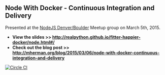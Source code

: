 ## Node With Docker - Continuous Integration and Delivery

Presented at the [NodeJS Denver/Boulder](http://www.meetup.com/Node-js-Denver-Boulder/) Meetup group on March 5th, 2015.

- **View the slides >> http://realpython.github.io/fitter-happier-docker/node.html#/**
- **Check out the blog post >> http://mherman.org/blog/2015/03/06/node-with-docker-continuous-integration-and-delivery**

[![Circle CI](https://circleci.com/gh/mjhea0/node-docker-workflow.svg?style=svg)](https://circleci.com/gh/mjhea0/node-docker-workflow)